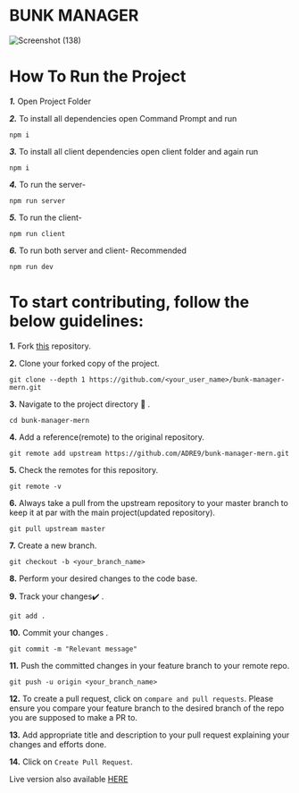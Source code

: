 <h1>BUNK MANAGER</h1>
 
 ![Screenshot (138)](https://user-images.githubusercontent.com/49809895/100523828-770df600-31d9-11eb-9319-b5ac958f5d9b.png)

# How To Run the Project

***1.*** Open Project Folder</br>

***2.*** To install all dependencies open Command Prompt and run
```
npm i
```
***3.*** To install all client dependencies open client folder and again run 
 ```
 npm i
 ```
***4.*** To run the server-
```
npm run server
```
***5.*** To run the client-
```
npm run client
```
***6.*** To run both server and client- Recommended 
```
npm run dev
```


# To start contributing, follow the below guidelines: 

**1.**  Fork [this](https://github.com/ADRE9/bunk-manager-mern.git) repository.

**2.**  Clone your forked copy of the project.

```
git clone --depth 1 https://github.com/<your_user_name>/bunk-manager-mern.git
```

**3.** Navigate to the project directory :file_folder: .

```
cd bunk-manager-mern
```

**4.** Add a reference(remote) to the original repository.

```
git remote add upstream https://github.com/ADRE9/bunk-manager-mern.git 
```

**5.** Check the remotes for this repository.

```
git remote -v
```

**6.** Always take a pull from the upstream repository to your master branch to keep it at par with the main project(updated repository).

```
git pull upstream master
```

**7.** Create a new branch.

```
git checkout -b <your_branch_name>
```

**8.** Perform your desired changes to the code base.

**9.** Track your changes:heavy_check_mark: .

```
git add . 
```

**10.** Commit your changes .

```
git commit -m "Relevant message"
```

**11.** Push the committed changes in your feature branch to your remote repo.

```
git push -u origin <your_branch_name>
```

**12.** To create a pull request, click on `compare and pull requests`. Please ensure you compare your feature branch to the desired branch of the repo you are supposed to make a PR to.


**13.** Add appropriate title and description to your pull request explaining your changes and efforts done.


**14.** Click on `Create Pull Request`.


<!--## Open Source Program this project have been associated with: 

<!--<p align="center">
<a href="https://gssoc.girlscript.tech/"><img src="https://scholarsxp.com/wp-content/uploads/2021/02/gssoc-thumbnai-min.png" width= "25%"/></a>
</p>-->


<p>Live version also available <a href="https://salty-brook-29410.herokuapp.com/">HERE</a></p>
